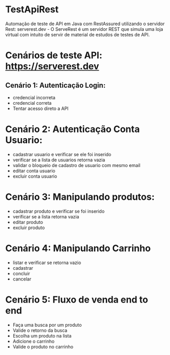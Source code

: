 # TestApiRest
Automação de teste de API em Java com RestAssured utilizando o servidor Rest: serverest.dev - O ServeRest é um servidor REST que simula uma loja virtual com intuito de servir de material de estudos de testes de API.

# Cenários de teste API: https://serverest.dev

## Cenário 1: Autenticação Login:
 - credencial incorreta
 - credencial correta
 - Tentar acesso direto a API

# Cenário 2: Autenticação Conta Usuario:
 - cadastrar usuario e verificar se ele foi inserido
 - verificar se a lista de usuarios retorna vazia
 - validar o bloqueio de cadastro de usuario com mesmo email
 - editar conta usuario
 - excluir conta usuario

# Cenário 3: Manipulando produtos:
 - cadastrar produto e verificar se foi inserido
 - verificar se a lista retorna vazia
 - editar produto
 - excluir produto

# Cenário 4: Manipulando Carrinho
 - listar e verificar se retorna vazio
 - cadastrar
 - concluir
 - cancelar
 
# Cenário 5: Fluxo de venda end to end
 - Faça uma busca por um produto
 - Valide o retorno da busca
 - Escolha um produto na lista
 - Adicione o carrinho
 - Valide o produto no carrinho
